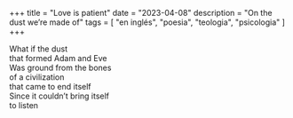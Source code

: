 +++
title = "Love is patient"
date = "2023-04-08"
description = "On the dust we’re made of"
tags = [
    "en inglés", "poesia", "teologia", "psicologia"
]
+++

What if the dust  
that formed Adam and Eve  
Was ground from the bones  
of a civilization  
that came to end itself  
Since it couldn’t bring itself  
to listen
